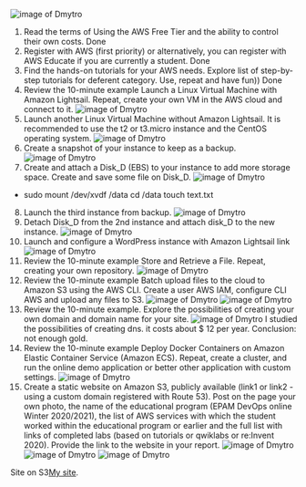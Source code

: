 ![image of Dmytro](https://github.com/DmytroOkhrimenko/Devops_online_Kyev_2020Q42021Q1/blob/main/m4/Task2.2/Screens2_2/1.png)





1. Read the terms of Using the AWS Free Tier and the ability to control their own costs.
Done
2. Register with AWS (first priority) or alternatively, you can register with AWS Educate
if you are currently a student.
Done
3. Find the hands-on tutorials for your AWS needs. Explore list of step-by-step tutorials
for deferent category. Use, repeat and have fun))
Done
4. Review the 10-minute example Launch a Linux Virtual Machine with Amazon Lightsail.
Repeat, create your own VM in the AWS cloud and connect to it.
![image of Dmytro](https://github.com/DmytroOkhrimenko/Devops_online_Kyev_2020Q42021Q1/blob/main/m4/Task2.2/Screens2_2/1.png)
5. Launch another Linux Virtual Machine without Amazon Lightsail. It is recommended
to use the t2 or t3.micro instance and the CentOS operating system.
![image of Dmytro](https://github.com/DmytroOkhrimenko/Devops_online_Kyev_2020Q42021Q1/blob/main/m4/Task2.2/Screens2_2/2.png)
6. Create a snapshot of your instance to keep as a backup.
![image of Dmytro](https://github.com/DmytroOkhrimenko/Devops_online_Kyev_2020Q42021Q1/blob/main/m4/Task2.2/Screens2_2/3.png)
7. Create and attach a Disk_D (EBS) to your instance to add more storage space. Create
and save some file on Disk_D.
![image of Dmytro](https://github.com/DmytroOkhrimenko/Devops_online_Kyev_2020Q42021Q1/blob/main/m4/Task2.2/Screens2_2/4.png)
+ sudo mount /dev/xvdf /data
cd /data
touch text.txt
8. Launch the third instance from backup.
![image of Dmytro](https://github.com/DmytroOkhrimenko/Devops_online_Kyev_2020Q42021Q1/blob/main/m4/Task2.2/Screens2_2/5.png)
9. Detach Disk_D from the 2nd instance and attach disk_D to the new instance.
![image of Dmytro](https://github.com/DmytroOkhrimenko/Devops_online_Kyev_2020Q42021Q1/blob/main/m4/Task2.2/Screens2_2/6.png)
10. Launch and configure a WordPress instance with Amazon Lightsail link
![image of Dmytro](https://github.com/DmytroOkhrimenko/Devops_online_Kyev_2020Q42021Q1/blob/main/m4/Task2.2/Screens2_2/7.png)
11. Review the 10-minute example Store and Retrieve a File. Repeat, creating your own
repository.
![image of Dmytro](https://github.com/DmytroOkhrimenko/Devops_online_Kyev_2020Q42021Q1/blob/main/m4/Task2.2/Screens2_2/8.png)
12. Review the 10-minute example Batch upload files to the cloud to Amazon S3 using
the AWS CLI. Create a user AWS IAM, configure CLI AWS and upload any files to S3.
![image of Dmytro](https://github.com/DmytroOkhrimenko/Devops_online_Kyev_2020Q42021Q1/blob/main/m4/Task2.2/Screens2_2/8a.png)
![image of Dmytro](https://github.com/DmytroOkhrimenko/Devops_online_Kyev_2020Q42021Q1/blob/main/m4/Task2.2/Screens2_2/8b.png)
13. Review the 10-minute example. Explore the possibilities of creating your own domain
and domain name for your site.
![image of Dmytro](https://github.com/DmytroOkhrimenko/Devops_online_Kyev_2020Q42021Q1/blob/main/m4/Task2.2/Screens2_2/9.png)
I studied the possibilities of creating dns. 
it costs about $ 12 per year. 
Conclusion: not enough gold.
14. Review the 10-minute example Deploy Docker Containers on Amazon Elastic
Container Service (Amazon ECS). Repeat, create a cluster, and run the online demo
application or better other application with custom settings.
![image of Dmytro](https://github.com/DmytroOkhrimenko/Devops_online_Kyev_2020Q42021Q1/blob/main/m4/Task2.2/Screens2_2/10.png)
15. Create a static website on Amazon S3, publicly available (link1 or link2 - using a custom
domain registered with Route 53). Post on the page your own photo, the name of the
educational program (EPAM DevOps online Winter 2020/2021), the list of AWS
services with which the student worked within the educational program or earlier and
the full list with links of completed labs (based on tutorials or qwiklabs or
re:Invent 2020). Provide the link to the website in your report.
![image of Dmytro](https://github.com/DmytroOkhrimenko/Devops_online_Kyev_2020Q42021Q1/blob/main/m4/Task2.2/Screens2_2/11.png)
![image of Dmytro](https://github.com/DmytroOkhrimenko/Devops_online_Kyev_2020Q42021Q1/blob/main/m4/Task2.2/Screens2_2/11a.png)
![image of Dmytro](https://github.com/DmytroOkhrimenko/Devops_online_Kyev_2020Q42021Q1/blob/main/m4/Task2.2/Screens2_2/11b.png)

Site on S3[My site](http://amasinggrave.s3-website.us-east-2.amazonaws.com/).


